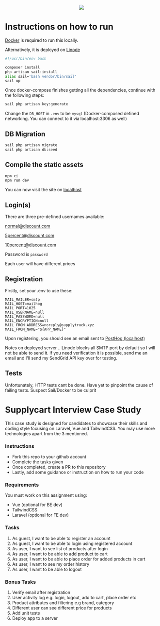 <p align="center">
    <img align="center" src="https://supplycart.my/wp-content/uploads/2019/09/sc_logo_tm.png">
</p>

# Instructions on how to run

[Docker](https://docs.docker.com/get-started/) is required to run this locally.

Alternatively, it is deployed on [Linode](http://172.104.190.128/)
```bash
#!/usr/bin/env bash

composer install
php artisan sail:install
alias sail='bash vendor/bin/sail'
sail up

```

Once docker-compose finishes getting all the dependencies, continue with the following steps:

```sh
sail php artisan key:generate
```

Change the `DB_HOST` in `.env` to be `mysql` (Docker-composed defined networking. You can connect to it via localhost:3306 as well)

## DB Migration
```sh
sail php artisan migrate
sail php artisan db:seed
```

## Compile the static assets
```sh
npm ci
npm run dev
```

You can now visit the site on [localhost](localhost)
## Login(s)

There are three pre-defined usernames available:

normal@discount.com

5percent@discount.com

10percent@discount.com

Password is `password`

Each user will have different prices

## Registration

Firstly, set your .env to use these:

```env
MAIL_MAILER=smtp
MAIL_HOST=mailhog
MAIL_PORT=1025
MAIL_USERNAME=null
MAIL_PASSWORD=null
MAIL_ENCRYPTION=null
MAIL_FROM_ADDRESS=noreply@supplytruck.xyz
MAIL_FROM_NAME="${APP_NAME}"
```

Upon registering, you should see an email sent to [PostHog (localhost)](localhost:8025)

Notes on deployed server .. Linode blocks all SMTP port by default so I will not be able to send it. If you need verification it is possible, send me an email and I'll send my SendGrid API key over for testing.
## Tests

Unfortunately, HTTP tests cant be done. Have yet to pinpoint the cause of failing tests. Suspect Sail/Docker to be culprit

# Supplycart Interview Case Study

This case study is designed for candidates to showcase their skills and coding style focusing on Laravel, Vue and TailwindCSS. You may use more technologies apart from the 3 mentioned.

### Instructions

- Fork this repo to your github account
- Complete the tasks given
- Once completed, create a PR to this repository
- Lastly, add some guidance or instruction on how to run your code

### Requirements

You must work on this assignment using:
 - Vue (optional for BE dev)
 - TailwindCSS
 - Laravel (optional for FE dev)

### Tasks

1. As guest, I want to be able to register an account
2. As guest, I want to be able to login using registered account
3. As user, I want to see list of products after login
4. As user, I want to be able to add product to cart
5. As user, I want to be able to place order for added products in cart
6. As user, I want to see my order history
7. As user, I want to be able to logout

### Bonus Tasks

1. Verify email after registration
2. User activity log e.g. login, logout, add to cart, place order etc
3. Product attributes and filtering e.g brand, category
4. Different user can see different price for products
5. Add unit tests
6. Deploy app to a server
